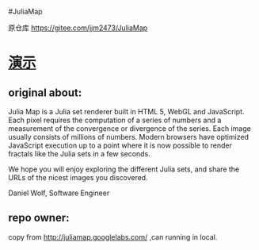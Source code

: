 #JuliaMap

原仓库 https://gitee.com/jjm2473/JuliaMap

[演示](http://juliamap.oschina.mopaas.com)
==========================================

original about:
-------------------------------
Julia Map is a Julia set renderer built in HTML 5, WebGL and JavaScript. Each pixel requires the computation of a series of numbers and a measurement of the convergence or divergence of the series. Each image usually consists of millions of numbers. Modern browsers have optimized JavaScript execution up to a point where it is now possible to render fractals like the Julia sets in a few seconds.

We hope you will enjoy exploring the different Julia sets, and share the URLs of the nicest images you discovered.

Daniel Wolf,
Software Engineer


repo owner:
--------------------------------
copy from http://juliamap.googlelabs.com/ ,can running in local.
